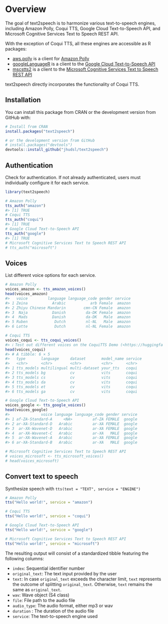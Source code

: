 
<!-- README.md is generated from README.Rmd. Please edit that file -->

# Overview

<!-- badges: start -->
<!-- badges: end -->

The goal of text2speech is to harmonize various text-to-speech engines,
including Amazon Polly, Coqui TTS, Google Cloud Text-to-Speech API, and
Microsoft Cognitive Services Text to Speech REST API.

With the exception of Coqui TTS, all these engines are accessible as R
packages:

- [aws.polly](https://github.com/cloudyr/aws.polly) is a client for
  [Amazon
  Polly](https://docs.aws.amazon.com/polly/latest/dg/what-is.html)
- [googleLanguageR](https://github.com/ropensci/googleLanguageR) is a
  client to the [Google Cloud Text-to-Speech
  API](https://cloud.google.com/text-to-speech/)
- [mscstts2](https://github.com/howardbaek/mscstts2) is a client to the
  [Microsoft Cognitive Services Text to Speech REST
  API](https://learn.microsoft.com/en-us/azure/cognitive-services/speech-service/rest-text-to-speech?tabs=streaming)

text2speech directly incorporates the functionality of Coqui TTS.

## Installation

You can install this package from CRAN or the development version from
GitHub with:

``` r
# Install from CRAN
install.packages("text2speech")

# or the development version from GitHub
# install.packages("devtools")
devtools::install_github("jhudsl/text2speech")
```

## Authentication

Check for authentication. If not already authenticated, users must
individually configure it for each service.

``` r
library(text2speech)

# Amazon Polly
tts_auth("amazon")
#> [1] TRUE
# Coqui TTS
tts_auth("coqui")
#> [1] TRUE
# Google Cloud Text-to-Speech API 
tts_auth("google")
#> [1] TRUE
# Microsoft Cognitive Services Text to Speech REST API
# tts_auth("microsoft")
```

## Voices

List different voice options for each service.

``` r
# Amazon Polly
voices_amazon <- tts_amazon_voices()
head(voices_amazon)
#>   voice         language language_code gender service
#> 1 Zeina           Arabic           arb Female  amazon
#> 2 Zhiyu Chinese Mandarin        cmn-CN Female  amazon
#> 3  Naja           Danish         da-DK Female  amazon
#> 4  Mads           Danish         da-DK   Male  amazon
#> 5 Ruben            Dutch         nl-NL   Male  amazon
#> 6 Lotte            Dutch         nl-NL Female  amazon

# Coqui TTS
voices_coqui <- tts_coqui_voices()
#> ℹ Test out different voices on the CoquiTTS Demo (<https://huggingface.co/spaces/coqui/CoquiTTS>)
head(voices_coqui)
#> # A tibble: 6 × 5
#>   type       language     dataset       model_name service
#>   <chr>      <chr>        <chr>         <chr>      <chr>  
#> 1 tts_models multilingual multi-dataset your_tts   coqui  
#> 2 tts_models bg           cv            vits       coqui  
#> 3 tts_models cs           cv            vits       coqui  
#> 4 tts_models da           cv            vits       coqui  
#> 5 tts_models et           cv            vits       coqui  
#> 6 tts_models ga           cv            vits       coqui

# Google Cloud Text-to-Speech API 
voices_google <- tts_google_voices()
head(voices_google)
#>              voice language language_code gender service
#> 1 af-ZA-Standard-A     <NA>         af-ZA FEMALE  google
#> 2 ar-XA-Standard-D   Arabic         ar-XA FEMALE  google
#> 3  ar-XA-Wavenet-D   Arabic         ar-XA FEMALE  google
#> 4  ar-XA-Wavenet-C   Arabic         ar-XA   MALE  google
#> 5  ar-XA-Wavenet-A   Arabic         ar-XA FEMALE  google
#> 6 ar-XA-Standard-B   Arabic         ar-XA   MALE  google

# Microsoft Cognitive Services Text to Speech REST API
# voices_microsoft <- tts_microsoft_voices()
# head(voices_microsoft)
```

## Convert text to speech

Synthesize speech with `tts(text = "TEXT", service = "ENGINE")`

``` r
# Amazon Polly
tts("Hello world!", service = "amazon")

# Coqui TTS
tts("Hello world!", service = "coqui")

# Google Cloud Text-to-Speech API 
tts("Hello world!", service = "google")

# Microsoft Cognitive Services Text to Speech REST API
tts("Hello world!", service = "microsoft")
```

The resulting output will consist of a standardized tibble featuring the
following columns:

- `index`: Sequential identifier number
- `original_text`: The text input provided by the user
- `text`: In case `original_text` exceeds the character limit, `text`
  represents the outcome of splitting `original_text`. Otherwise, `text`
  remains the same as `original_text`.
- `wav`: Wave object (S4 class)
- `file`: File path to the audio file
- `audio_type`: The audio format, either mp3 or wav
- `duration` : The duration of the audio file
- `service`: The text-to-speech engine used
